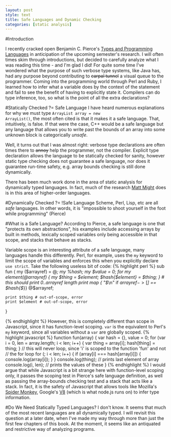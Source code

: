 ```yaml
---
layout: post
style: text
title: Safe Languages and Dynamic Checking
categories: [static analysis]
---
```


#Introduction

I recently cracked open Benjamin C. Pierce's [Types and Programming
Languages](http://www.amazon.com/gp/product/0262162091/ref=as_li_qf_sp_asin_tl?ie=UTF8&tag=blogerrstrcom-20&linkCode=as2&camp=1789&creative=9325&creativeASIN=0262162091)
in anticipation of the upcoming semester's research. I will often times skim
through introductions, but decided to carefully analyze what I was reading this
time - and I'm glad I did! For quite some time I've wondered what the purpose of
such verbose type systems, like Java has, had any purpose beyond contributing to
<del>carpal tunnel</del> a visual queue to the programmer. Coming into the
programming world through Perl and Ruby, I
learned how to infer what a variable does by the context of the statement and
fail to see the benefit of having to explicitly state it. Compilers can do type
inference, too, so what is the point of all the extra declarations?

#Statically Checked ?= Safe Language
I have heard
numerous explanations for why we must type <code>ArrayList array = new
ArrayList()</code>, the most often cited is that it makes it a safe language.
That, intuitively, is false. If that were the case, C++ would be a safe language
but any language that allows you to write past the bounds of an array into some
unknown block is categorically *unsafe*.

Well, it turns out that I was almost right: verbose type declarations are often
times there to <del>annoy</del> help the programmer, not the compiler. Explicit
type declaration allows the language to be statically checked for sanity,
however static type checking does not guarantee a safe language, nor does it
guarantee run-time safety, e.g. array bounds checking is still done dynamically.

There has been much work done in the area of static analysis for dynamically
typed languages. In fact, much of the research [Matt
Might](http://matt.might.net) does is in this area of higher-order languages.

#Dynamically Checked ?= !Safe Language
Scheme, Perl, Lisp, etc are all *safe* languages. In other words, it is
"impossible to shoot yourself in the foot while programming" (Pierce)

#What is a Safe Language?
According to Pierce, a safe language is one that "protects its own
abstractions", his examples include accessing arrays by built in methods,
lexically scoped variables only being accessible in that scope, and stacks that
behave as stacks.

Variable scope is an interesting attribute of a safe language, many languages
handle this differently. Perl, for example, uses the `my` keyword to limit the
scope of variables and enforces this when you explicitly declare `use strict`.
Take the following useless bit of code:
{% highlight perl %}
sub fun {
    my ($arrayref) = @_;
    my %hash;
    my $value = 0;
    for my $element (@$arrayref) {
        my $thing = $element;
        $hash{$element} = $thing;
    }
    # this should print 0..arrayref length
    print map { "$_\n" if $arrayref->[$_] == $hash{$_}} @$arrayref;

    print $thing # out-of-scope, error
    print $element # out-of-scope, error
}

{% endhighlight %}
However, this is completely different than scope in Javascript, since it has
function-level scoping. `var` is the equivalent to Perl's `my` keyword, since
all variables without a `var` are globally scoped.
{% highlight javascript %}
function fun(array) {
    var hash = {},
        value = 0;
    for (var i = 0, len = array.length; i < len; i++) {
        var thing = array[i];
        hash[thing] = thing;
    }
    // this will never loop, since 'i' is scoped to the function 'fun' and not
    // the for loop
    for (; i < len; i++) {
        if (array[i] === hash[array[i]]) {
            console.log(array[i]);
        }
    }
    console.log(thing); // prints last element of array
    console.log(i, len); // prints the values of these
}
{% endhighlight %}
I would argue that while Javascript is a bit strange here with function-level
scoping only, it passes the scoping test in Pierce's safe language definition,
as well as passing the array-bounds checking test and a stack that acts like a
stack. In fact, it is the safety of Javascript that allows tools like Mozilla's
[Spider Monkey](https://developer.mozilla.org/en/SpiderMonkey), Google's
[V8](http://code.google.com/p/v8/) (which is what node.js runs on) to infer type
information.

#Do We Need Statically Typed Languages?
I don't know. It seems that much of the most recent languages are all
dynamically typed. I will revisit this question at a later date, when I've made
my way through more than just the first few chapters of this book. At the
moment, it seems like an antiquated and restrictive way of analyzing programs.
